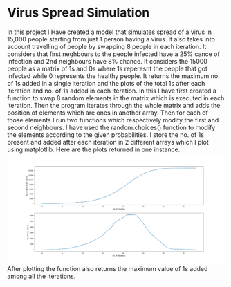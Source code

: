 # Virus Spread Simulation
In this project I Have created a model that simulates spread of a virus in 15,000 people starting from just 1 person having a virus. It also takes into account travelling of people by swapping 8 people in each iteration. It considers that first neghbours to the people infected have a 25% cance of infection and 2nd neighbours have 8% chance. It considers the 15000 people as a matrix of 1s and 0s where 1s reperesnt the people that got infected while 0 represents the healthy people. It returns the maximum no. of 1s added in a single iteration and the plots of the total 1s after each iteration and no. of 1s added in each iteration.
In this I have first created a function to swap 8 random elements in the matrix which is executed in each iteration. Then the program iterates through the whole matrix and adds the position of elements which are ones in another array. Then for each of those elements I run two functions which respectively modify the first and second neighbours. I have used the random.choices() function to modify the elements according to the given probabilities.  I store the no. of 1s present and added after each iteration in 2 different arrays which I plot using matplotlib. Here are the plots returned in one instance.  
![Plots](https://github.com/Karrthik-Arya/Moodify-Learning/blob/master/Assignment-1/Figure_1.png)
After plotting the function also returns the maximum value of 1s added among all the iterations. 
